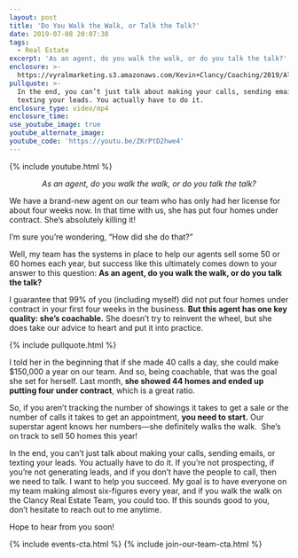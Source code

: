 ```yaml
---
layout: post
title: 'Do You Walk the Walk, or Talk the Talk?'
date: 2019-07-08 20:07:38
tags:
  - Real Estate
excerpt: 'As an agent, do you walk the walk, or do you talk the talk?'
enclosure: >-
  https://vyralmarketing.s3.amazonaws.com/Kevin+Clancy/Coaching/2019/Albany+Real+Estate+Agent-+Coaching-+Do+You+Walk+the+Walk+or+Talk+the+Talk_.mp4
pullquote: >-
  In the end, you can’t just talk about making your calls, sending emails, or
  texting your leads. You actually have to do it.
enclosure_type: video/mp4
enclosure_time:
use_youtube_image: true
youtube_alternate_image:
youtube_code: 'https://youtu.be/ZKrPtD2hwe4'
---
```


{% include youtube.html %}

<p style="text-align: center;"><em>As an agent, do you walk the walk, or do you talk the talk?</em></p>

We have a brand-new agent on our team who has only had her license for about four weeks now. In that time with us, she has put four homes under contract. She’s absolutely killing it\!

I’m sure you’re wondering, “How did she do that?”

Well, my team has the systems in place to help our agents sell some 50 or 60 homes each year, but success like this ultimately comes down to your answer to this question: **As an agent, do you walk the walk, or do you talk the talk?**

I guarantee that 99% of you (including myself) did not put four homes under contract in your first four weeks in the business. **But this agent has one key quality: she’s coachable.** She doesn’t try to reinvent the wheel, but she does take our advice to heart and put it into practice.

{% include pullquote.html %}

I told her in the beginning that if she made 40 calls a day, she could make $150,000 a year on our team. And so, being coachable, that was the goal she set for herself. Last month, **she showed 44 homes and ended up putting four under contract**, which is a great ratio.

So, if you aren’t tracking the number of showings it takes to get a sale or the number of calls it takes to get an appointment, **you need to start.** Our superstar agent knows her numbers—she definitely walks the walk. &nbsp;She’s on track to sell 50 homes this year\!

In the end, you can’t just talk about making your calls, sending emails, or texting your leads. You actually have to do it. If you’re not prospecting, if you’re not generating leads, and if you don’t have the people to call, then we need to talk. I want to help you succeed. My goal is to have everyone on my team making almost six-figures every year, and if you walk the walk on the Clancy Real Estate Team, you could too. If this sounds good to you, don’t hesitate to reach out to me anytime.

Hope to hear from you soon\!

{% include events-cta.html %} {% include join-our-team-cta.html %}